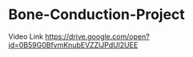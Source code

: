 # Bone-Conduction-Project

Video Link 
https://drive.google.com/open?id=0B59G0BfvmKnubEVZZlJPdUl2UEE
